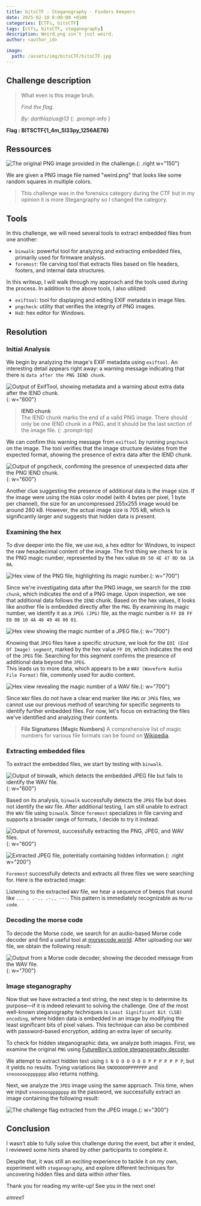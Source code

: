```yaml
---
title: bitsCTF - Steganography - Finders Keepers
date: 2025-02-10 8:00:00 +0100
categories: [CTFs, bitsCTF]
tags: [ctfs, bitsCTF, steganography]
description: Weird.png isn’t just weird.
author: <author_id>

image:
  path: /assets/img/bitsCTF/bitsCTF.jpg
---
```


## Challenge description 

> What even is this image bruh.
>
> *Find the flag.*
>
> *By: darthlazius@13*
{: .prompt-info }

**Flag : BITSCTF{1_4m_5l33py_1256AE76}**

## Ressources

![The original PNG image provided in the challenge.](/assets/img/bitsCTF/stegano/finder-keepers/weird.png){: .right w="150"}

We are given a PNG image file named "weird.png" that looks like some random squares in multiple colors.

> This challenge was in the forensics category during the CTF but in my opinion it is more Stegangraphy so I changed the category.

## Tools 

In this challenge, we will need several tools to extract embedded files from one another:
- `binwalk`: powerful tool for analyzing and extracting embedded files, primarily used for firmware analysis.
- `foremost`: file carving tool that extracts files based on file headers, footers, and internal data structures.
  
In this writeup, I will walk through my approach and the tools used during the process. In addition to the above tools, I also utilized:
- `exiftool`: tool for displaying and editing EXIF metadata in image files.
- `pngcheck`: utility that verifies the integrity of PNG images.
- `HxD`: hex editor for Windows.

## Resolution

### Initial Analysis 

We begin by analyzing the image's EXIF metadata using `exiftool`. An interesting detail appears right away: a warning message indicating that there is `data after the PNG IEND chunk`.

![Output of ExifTool, showing metadata and a warning about extra data after the IEND chunk.](/assets/img/bitsCTF/stegano/finder-keepers/exiftool_result.png){: w="600"}

> **IEND chunk**  
> The IEND chunk marks the end of a valid PNG image. There should only be one IEND chunk in a PNG, and it should be the last section of the image file.
{: .prompt-tip}

We can confirm this warning message from `exiftool` by running `pngcheck` on the image. The tool verifies that the image structure deviates from the expected format, showing the presence of extra data after the IEND chunk.

![Output of pngcheck, confirming the presence of unexpected data after the PNG IEND chunk.](/assets/img/bitsCTF/stegano/finder-keepers/pngcheck_result.png){: w="600"}

Another clue suggesting the presence of additional data is the image size. If the image were using the `RGBA` color model (with 4 bytes per pixel, 1 byte per channel), the size for an uncompressed 255x255 image would be around 260 kB. However, the actual image size is 705 kB, which is significantly larger and suggests that hidden data is present.

### Examining the hex

To dive deeper into the file, we use `HxD`, a hex editor for Windows, to inspect the raw hexadecimal content of the image. The first thing we check for is the PNG magic number, represented by the hex value `89 50 4E 47 0D 0A 1A 0A`. 

![Hex view of the PNG file, highlighting its magic number.](/assets/img/bitsCTF/stegano/finder-keepers/png_magicnum.png){: w="700"}

Since we're investigating data after the PNG image, we search for the `IEND chunk`, which indicates the end of a PNG image. Upon inspection, we see that additional data follows the `IEND` chunk. Based on the hex values, it looks like another file is embedded directly after the `PNG`. By examining its magic number, we identify it as a `JPEG (JPG)` file, as the magic number is `FF D8 FF E0 00 10 4A 46 49 46 00 01`.

![Hex view showing the magic number of a JPEG file.](/assets/img/bitsCTF/stegano/finder-keepers/jpeg_magicnum.png){: w="700"}

Knowing that `JPEG` files have a specific structure, we look for the `EOI (End Of Image) segment`, marked by the hex value `FF D9`, which indicates the end of the `JPEG` file. Searching for this segment confirms the presence of additional data beyond the `JPEG`.   
This leads us to more data, which appears to be a `WAV (Waveform Audio File Format)` file, commonly used for audio content.

![Hex view revealing the magic number of a WAV file.](/assets/img/bitsCTF/stegano/finder-keepers/wave_magicnum.png){: w="700"}

Since `WAV` files do not have a clear end marker like `PNG` or `JPEG` files, we cannot use our previous method of searching for specific segments to identify further embedded files. For now, let's focus on extracting the files we've identified and analyzing their contents.

> **File Signatures (Magic Numbers)**
> A comprehensive list of magic numbers for various file formats can be found on [Wikipedia](https://en.wikipedia.org/wiki/List_of_file_signatures). 

### Extracting embedded files

To extract the embedded files, we start by testing with `binwalk`.

![Output of binwalk, which detects the embedded JPEG file but fails to identify the WAV file.](/assets/img/bitsCTF/stegano/finder-keepers/binwalk_result.png){: w="600"}

Based on its analysis, `binwalk` successfully detects the `JPEG` file but does not identify the `WAV` file. After additional testing, I am still unable to extract the `WAV` file using `binwalk`. Since `foremost` specializes in file carving and supports a broader range of formats, I decide to try it instead.

![Output of foremost, successfully extracting the PNG, JPEG, and WAV files.](/assets/img/bitsCTF/stegano/finder-keepers/foremost_result.png){: w="600"}

![Extracted JPEG file, potentially containing hidden information.](/assets/img/bitsCTF/stegano/finder-keepers/00000144.jpg){: .right w="200"}

`Foremost` successfully detects and extracts all three files we were searching for. Here is the extracted image:

Listening to the extracted `WAV` file, we hear a sequence of beeps that sound like `... . .-.. .-.. ---`. This pattern is immediately recognizable as `Morse code`.

### Decoding the morse code

To decode the Morse code, we search for an audio-based Morse code decoder and find a useful tool at [morsecode.world](https://morsecode.world/international/decoder/audio-decoder-adaptive.html). After uploading our `WAV` file, we obtain the following result:

![Output from a Morse code decoder, showing the decoded message from the WAV file.](/assets/img/bitsCTF/stegano/finder-keepers/morse_decode.png){: w="700"}

### Image steganography

Now that we have extracted a text string, the next step is to determine its purpose—if it is indeed relevant to solving the challenge. One of the most well-known steganography techniques is `Least Significant Bit (LSB) encoding`, where hidden data is embedded in an image by modifying the least significant bits of pixel values. This technique can also be combined with password-based encryption, adding an extra layer of security.

To check for hidden steganographic data, we analyze both images. First, we examine the original `PNG` using [FutureBoy's online steganography decoder](https://futureboy.us/stegano/decinput.html).

We attempt to extract hidden text using `S N O O O O O O P P P P P P P`, but it yields no results. Trying variations like `SNOOOOOOPPPPPPP` and `snooooooppppppp` also returns nothing.

Next, we analyze the `JPEG` image using the same approach. This time, when we input `snooooooppppppp` as the password, we successfully extract an image containing the following result:

![The challenge flag extracted from the JPEG image.](/assets/img/bitsCTF/stegano/finder-keepers/flag.png){: w="300"}

## Conclusion

I wasn’t able to fully solve this challenge during the event, but after it ended, I reviewed some hints shared by other participants to complete it.

Despite that, it was still an exciting experience to tackle it on my own, experiment with `steganography`, and explore different techniques for uncovering hidden files and data within other files.

Thank you for reading my write-up! See you in the next one! 

*emree1*
